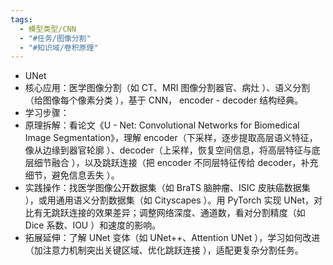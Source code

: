 ```yaml
---
tags:
  - 模型类型/CNN
  - "#任务/图像分割"
  - "#知识域/卷积原理"
---
```

- UNet
- 核心应用：医学图像分割（如 CT、MRI 图像分割器官、病灶 ）、语义分割（给图像每个像素分类 ），基于 CNN， encoder - decoder 结构经典。
- 学习步骤：
- 原理拆解：看论文《U - Net: Convolutional Networks for Biomedical Image Segmentation》，理解 encoder（下采样，逐步提取高层语义特征，像从边缘到器官轮廓 ）、decoder（上采样，恢复空间信息，将高层特征与底层细节融合 ），以及跳跃连接（把 encoder 不同层特征传给 decoder，补充细节，避免信息丢失 ）。
- 实践操作：找医学图像公开数据集（如 BraTS 脑肿瘤、ISIC 皮肤癌数据集 ），或用通用语义分割数据集（如 Cityscapes ）。用 PyTorch 实现 UNet，对比有无跳跃连接的效果差异；调整网络深度、通道数，看对分割精度（如 Dice 系数、IOU ）和速度的影响。
- 拓展延伸：了解 UNet 变体（如 UNet++、Attention UNet ），学习如何改进（加注意力机制突出关键区域、优化跳跃连接 ），适配更复杂分割任务。